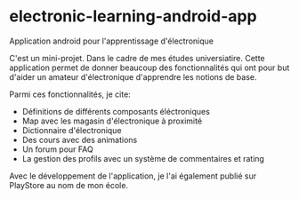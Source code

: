 # electronic-learning-android-app
Application android pour l'apprentissage d'électronique 

C'est un mini-projet. Dans le cadre de mes études universiatire.
Cette application permet de donner beaucoup des fonctionnalités qui ont pour but d'aider un amateur d'électronique d'apprendre les notions de base.

Parmi ces fonctionnalités, je cite:
* Définitions de différents composants éléctroniques
* Map avec les magasin d'électronique à proximité
* Dictionnaire d'électronique
* Des cours avec des animations
* Un forum pour FAQ
* La gestion des profils avec un système de commentaires et rating 

Avec le développement de l'application, je l'ai également publié sur PlayStore au nom de mon école.
